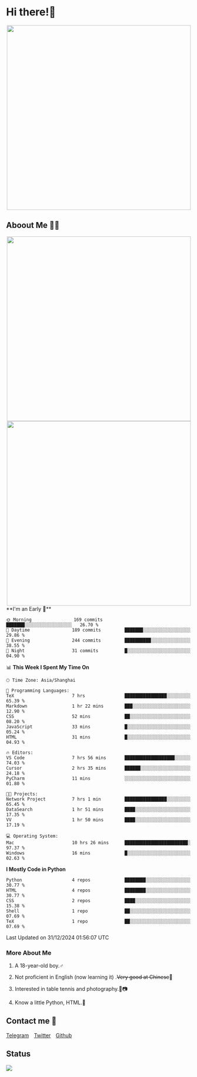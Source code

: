 # Hi there!🎉

<div align=center><img src="https://count.getloli.com/get/@Cicada000?theme=moebooru" width=500px></div>

## Aboout Me 👀💦

<div align=center>
<img src="https://github-readme-stats.vercel.app/api?username=Cicada000&show_icons=true&theme=tokyonight" width=500px>
<br>
<img src="https://github-readme-stats.vercel.app/api/top-langs/?username=Cicada000&show_icons=true&theme=tokyonight&layout=compact" width=500px>
</div>
<!--START_SECTION:waka-->
**I'm an Early 🐤** 

```text
🌞 Morning                169 commits         ███████░░░░░░░░░░░░░░░░░░   26.70 % 
🌆 Daytime                189 commits         ███████░░░░░░░░░░░░░░░░░░   29.86 % 
🌃 Evening                244 commits         ██████████░░░░░░░░░░░░░░░   38.55 % 
🌙 Night                  31 commits          █░░░░░░░░░░░░░░░░░░░░░░░░   04.90 % 
```


📊 **This Week I Spent My Time On** 

```text
🕑︎ Time Zone: Asia/Shanghai

💬 Programming Languages: 
TeX                      7 hrs               ████████████████░░░░░░░░░   65.39 % 
Markdown                 1 hr 22 mins        ███░░░░░░░░░░░░░░░░░░░░░░   12.90 % 
CSS                      52 mins             ██░░░░░░░░░░░░░░░░░░░░░░░   08.20 % 
JavaScript               33 mins             █░░░░░░░░░░░░░░░░░░░░░░░░   05.24 % 
HTML                     31 mins             █░░░░░░░░░░░░░░░░░░░░░░░░   04.93 % 

🔥 Editors: 
VS Code                  7 hrs 56 mins       ███████████████████░░░░░░   74.03 % 
Cursor                   2 hrs 35 mins       ██████░░░░░░░░░░░░░░░░░░░   24.18 % 
PyCharm                  11 mins             ░░░░░░░░░░░░░░░░░░░░░░░░░   01.80 % 

🐱‍💻 Projects: 
Network Project          7 hrs 1 min         ████████████████░░░░░░░░░   65.45 % 
DataSearch               1 hr 51 mins        ████░░░░░░░░░░░░░░░░░░░░░   17.35 % 
VV                       1 hr 50 mins        ████░░░░░░░░░░░░░░░░░░░░░   17.19 % 

💻 Operating System: 
Mac                      10 hrs 26 mins      ████████████████████████░   97.37 % 
Windows                  16 mins             █░░░░░░░░░░░░░░░░░░░░░░░░   02.63 % 
```

**I Mostly Code in Python** 

```text
Python                   4 repos             ████████░░░░░░░░░░░░░░░░░   30.77 % 
HTML                     4 repos             ████████░░░░░░░░░░░░░░░░░   30.77 % 
CSS                      2 repos             ████░░░░░░░░░░░░░░░░░░░░░   15.38 % 
Shell                    1 repo              ██░░░░░░░░░░░░░░░░░░░░░░░   07.69 % 
TeX                      1 repo              ██░░░░░░░░░░░░░░░░░░░░░░░   07.69 % 
```




 Last Updated on 31/12/2024 01:56:07 UTC
<!--END_SECTION:waka-->

### More About Me

1. A 18-year-old boy.♂

2. Not proficient in English (now learning it) .~~Very good at Chinese~~🤣

3. Interested in table tennis and photography.🏓📷

4. Know a little Python, HTML.🐍


## Contact me 💬

[Telegram](https://t.me/CicadaLYW)&emsp;[Twitter](https://twitter.com/Cicada0001)&emsp;[Github](https://github.com/Cicada000)

## Status
<img src="https://weather-icon.journeyad.repl.co/@hangzhou?v=1" align="left">







